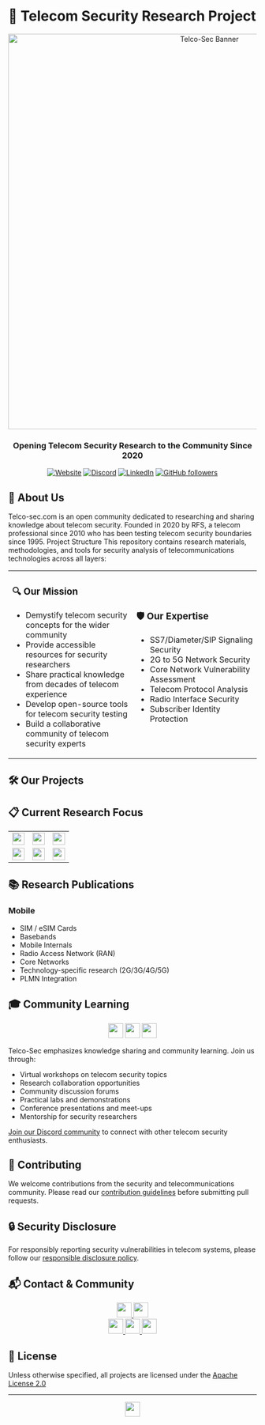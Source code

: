 # 🔐 Telecom Security Research Project

<div align="center">
  <img src="https://raw.githubusercontent.com/TelcoSec/resources/main/images/banner.png" alt="Telco-Sec Banner" width="800"/>
  
  ### **Opening Telecom Security Research to the Community Since 2020**
  
  [![Website](https://img.shields.io/badge/Website-telco--sec.com-blue?style=for-the-badge&logo=globe)](https://www.telco-sec.com)
  [![Discord](https://img.shields.io/badge/Discord-Join%20Us-7289DA?style=for-the-badge&logo=discord)](https://discord.gg/jkUKw2cBxX)
  [![LinkedIn](https://img.shields.io/badge/LinkedIn-telcosec-0077B5?style=for-the-badge&logo=linkedin)](https://www.linkedin.com/showcase/telcosec)
  [![GitHub followers](https://img.shields.io/github/followers/TelcoSec?style=for-the-badge&logo=github)](https://github.com/TelcoSec)
</div>

## 📡 About Us

Telco-sec.com is an open community dedicated to researching and sharing knowledge about telecom security. Founded in 2020 by RFS, a telecom professional since 2010 who has been testing telecom security boundaries since 1995.
Project Structure
This repository contains research materials, methodologies, and tools for security analysis of telecommunications technologies across all layers:







<table>
  <tr>
    <td width="50%">
      <h3>🔍 Our Mission</h3>
      <ul>
        <li>Demystify telecom security concepts for the wider community</li>
        <li>Provide accessible resources for security researchers</li>
        <li>Share practical knowledge from decades of telecom experience</li>
        <li>Develop open-source tools for telecom security testing</li>
        <li>Build a collaborative community of telecom security experts</li>
      </ul>
    </td>
    <td width="50%">
      <h3>🛡️ Our Expertise</h3>
      <ul>
        <li>SS7/Diameter/SIP Signaling Security</li>
        <li>2G to 5G Network Security</li>
        <li>Core Network Vulnerability Assessment</li>
        <li>Telecom Protocol Analysis</li>
        <li>Radio Interface Security</li>
        <li>Subscriber Identity Protection</li>
      </ul>
    </td>
  </tr>
</table>

## 🛠️ Our Projects

## 📋 Current Research Focus

<table>
  <tr>
    <td><img src="https://img.shields.io/badge/5G-Security%20Architecture%20Analysis-brightgreen" height="25"/></td>
    <td><img src="https://img.shields.io/badge/Signaling-Cross%20Protocol%20Attacks-orange" height="25"/></td>
    <td><img src="https://img.shields.io/badge/Legacy-2G%20Persistence%20Risks-blue" height="25"/></td>
  </tr>
  <tr>
    <td><img src="https://img.shields.io/badge/Roaming-Security%20Implications-purple" height="25"/></td>
    <td><img src="https://img.shields.io/badge/IoT-Telecom%20Protocol%20Misuse-red" height="25"/></td>
    <td><img src="https://img.shields.io/badge/Private-Radio%20Interface%20Security-yellow" height="25"/></td>
  </tr>
</table>

## 📚 Research Publications

### Mobile
- SIM / eSIM Cards
- Basebands
- Mobile Internals
- Radio Access Network (RAN)
- Core Networks
- Technology-specific research (2G/3G/4G/5G)
- PLMN Integration
 
## 🎓 Community Learning

<div align="center">
  <img src="https://img.shields.io/badge/Workshops-Virtual%20%26%20In--Person-green?style=for-the-badge" height="30"/>
  <img src="https://img.shields.io/badge/Knowledge-Sharing-blue?style=for-the-badge" height="30"/>
  <img src="https://img.shields.io/badge/Collaborative-Research-red?style=for-the-badge" height="30"/>
</div>

Telco-Sec emphasizes knowledge sharing and community learning. Join us through:

* Virtual workshops on telecom security topics
* Research collaboration opportunities
* Community discussion forums
* Practical labs and demonstrations
* Conference presentations and meet-ups
* Mentorship for security researchers

[Join our Discord community](https://discord.gg/jkUKw2cBxX) to connect with other telecom security enthusiasts.

## 👥 Contributing

We welcome contributions from the security and telecommunications community. Please read our [contribution guidelines](https://github.com/TelcoSec/community/blob/main/CONTRIBUTING.md) before submitting pull requests.

## 🔒 Security Disclosure

For responsibly reporting security vulnerabilities in telecom systems, please follow our [responsible disclosure policy](https://github.com/TelcoSec/security-policy/blob/main/SECURITY.md).

## 📬 Contact & Community

<div align="center">
  <a href="https://www.telco-sec.com">
    <img src="https://img.shields.io/badge/Website-telco--sec.com-blue?style=for-the-badge&logo=firefox" height="30"/>
  </a>
  <a href="mailto:research@telco-sec.com">
    <img src="https://img.shields.io/badge/Email-research%40telco--sec.com-red?style=for-the-badge&logo=mail.ru" height="30"/>
  </a>
</div>

<div align="center">
  <a href="https://twitter.com/TelcoSec">
    <img src="https://img.shields.io/badge/Twitter-%40TelcoSec-1DA1F2?style=for-the-badge&logo=twitter" height="30"/>
  </a>
  <a href="https://www.linkedin.com/showcase/telcosec">
    <img src="https://img.shields.io/badge/LinkedIn-telcosec-0077B5?style=for-the-badge&logo=linkedin" height="30"/>
  </a>
  <a href="https://discord.gg/jkUKw2cBxX">
    <img src="https://img.shields.io/badge/Discord-Join%20Us-7289DA?style=for-the-badge&logo=discord" height="30"/>
  </a>
</div>

## 📜 License

Unless otherwise specified, all projects are licensed under the [Apache License 2.0](LICENSE)

---

<div align="center">
  <img src="https://img.shields.io/badge/Testing%20Telecom%20Security%20Boundaries%20Since%201995-darkblue?style=for-the-badge" height="30"/>
</div>
